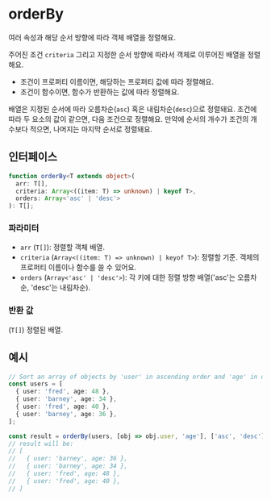 # orderBy

여러 속성과 해당 순서 방향에 따라 객체 배열을 정렬해요.

주어진 조건 `criteria` 그리고 지정한 순서 방향에 따라서 객체로 이루어진 배열을 정렬해요.

- 조건이 프로퍼티 이름이면, 해당하는 프로퍼티 값에 따라 정렬해요.
- 조건이 함수이면, 함수가 반환하는 값에 따라 정렬해요.

배열은 지정된 순서에 따라 오름차순(`asc`) 혹은 내림차순(`desc`)으로 정렬돼요.
조건에 따라 두 요소의 값이 같으면, 다음 조건으로 정렬해요.
만약에 순서의 개수가 조건의 개수보다 적으면, 나머지는 마지막 순서로 정렬돼요.

## 인터페이스

```typescript
function orderBy<T extends object>(
  arr: T[],
  criteria: Array<((item: T) => unknown) | keyof T>,
  orders: Array<'asc' | 'desc'>
): T[];
```

### 파라미터

- `arr` (`T[]`): 정렬할 객체 배열.
- `criteria` (`Array<((item: T) => unknown) | keyof T>`): 정렬할 기준. 객체의 프로퍼티 이름이나 함수를 쓸 수 있어요.
- `orders` (`Array<'asc' | 'desc'>`): 각 키에 대한 정렬 방향 배열('asc'는 오름차순, 'desc'는 내림차순).

### 반환 값

(`T[]`) 정렬된 배열.

## 예시

```typescript
// Sort an array of objects by 'user' in ascending order and 'age' in descending order.
const users = [
  { user: 'fred', age: 48 },
  { user: 'barney', age: 34 },
  { user: 'fred', age: 40 },
  { user: 'barney', age: 36 },
];

const result = orderBy(users, [obj => obj.user, 'age'], ['asc', 'desc']);
// result will be:
// [
//   { user: 'barney', age: 36 },
//   { user: 'barney', age: 34 },
//   { user: 'fred', age: 48 },
//   { user: 'fred', age: 40 },
// ]
```
